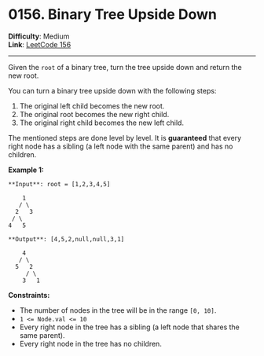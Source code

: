 # 0156. Binary Tree Upside Down

**Difficulty**: Medium  
**Link**: [LeetCode 156](https://leetcode.com/problems/binary-tree-upside-down/)

---

Given the `root` of a binary tree, turn the tree upside down and return the new root.

You can turn a binary tree upside down with the following steps:

1. The original left child becomes the new root.
2. The original root becomes the new right child.
3. The original right child becomes the new left child.

The mentioned steps are done level by level. It is **guaranteed** that every right node has a sibling (a left node with the same parent) and has no children.

**Example 1:**

    **Input**: root = [1,2,3,4,5]
    
        1
       / \
      2   3
     / \
    4   5
    
    **Output**: [4,5,2,null,null,3,1]
    
        4
       / \
      5   2
         / \
        3   1

**Constraints:**

* The number of nodes in the tree will be in the range `[0, 10]`.
* `1 <= Node.val <= 10`
* Every right node in the tree has a sibling (a left node that shares the same parent).
* Every right node in the tree has no children.

